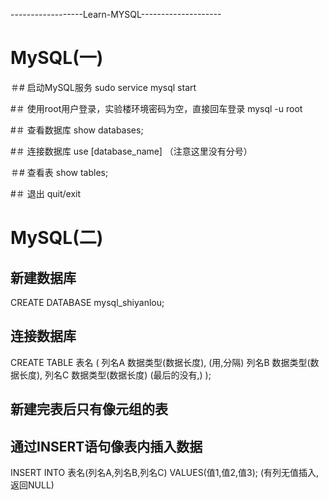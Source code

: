 ------------------Learn-MYSQL--------------------
# MySQL(一)

＃# 启动MySQL服务
sudo service mysql start

#＃ 使用root用户登录，实验楼环境密码为空，直接回车登录
mysql -u root

#＃ 查看数据库
show databases;

#＃ 连接数据库
use [database_name]  （注意这里没有分号）

＃# 查看表
show tables;

#＃ 退出
quit/exit

# MySQL(二)

## 新建数据库
CREATE DATABASE mysql_shiyanlou;

## 连接数据库
CREATE TABLE 表名
(
列名A 数据类型(数据长度),           (用,分隔)
列名B 数据类型(数据长度),
列名C 数据类型(数据长度)             (最后的没有,)
);

## 新建完表后只有像元组的表
## 通过INSERT语句像表内插入数据
INSERT INTO 表名(列名A,列名B,列名C) VALUES(值1,值2,值3);    (有列无值插入,返回NULL)
